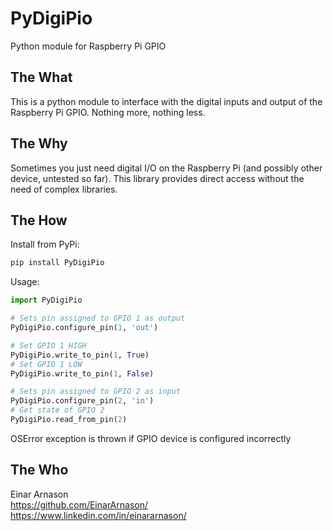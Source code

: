 # PyDigiPio

Python module for Raspberry Pi GPIO

## The What

This is a python module to interface with the digital inputs and output of the Raspberry Pi GPIO. Nothing more, nothing less.

## The Why

Sometimes you just need digital I/O on the Raspberry Pi (and possibly other device, untested so far). This library provides direct access without the need of complex libraries.

## The How

Install from PyPi:

```bash
pip install PyDigiPio
```

Usage:

```python
import PyDigiPio

# Sets pin assigned to GPIO 1 as output
PyDigiPio.configure_pin(1, 'out')

# Set GPIO 1 HIGH
PyDigiPio.write_to_pin(1, True)
# Set GPIO 1 LOW
PyDigiPio.write_to_pin(1, False)

# Sets pin assigned to GPIO 2 as input
PyDigiPio.configure_pin(2, 'in')
# Get state of GPIO 2
PyDigiPio.read_from_pin(2)
```

OSError exception is thrown if GPIO device is configured incorrectly

## The Who

Einar Arnason  
<https://github.com/EinarArnason/>  
<https://www.linkedin.com/in/einararnason/>
